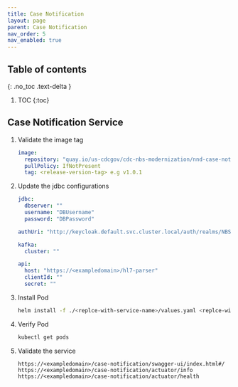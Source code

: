 ```yaml
---
title: Case Notification
layout: page
parent: Case Notification
nav_order: 5
nav_enabled: true
---
```


## Table of contents
{: .no_toc .text-delta }

1. TOC
{:toc}

## Case Notification Service

1. Validate the image tag
   ```yaml
   image:
     repository: "quay.io/us-cdcgov/cdc-nbs-modernization/nnd-case-notification-service/case-notification-service"
     pullPolicy: IfNotPresent
     tag: <release-version-tag> e.g v1.0.1
   ```
2. Update the jdbc configurations
   ```yaml
   jdbc:
     dbserver: ""
     username: "DBUsername"
     password: "DBPassword"
   
   authUri: "http://keycloak.default.svc.cluster.local/auth/realms/NBS"

   kafka:
     cluster: ""

   api:
     host: "https://<exampledomain>/hl7-parser"
     clientId: ""
     secret: ""
   ```
3. Install Pod
   ```bash
   helm install -f ./<replce-with-service-name>/values.yaml <replce-with-service-name> ./<replce-with-service-name>/
   ```
4. Verify Pod
   ```bash
   kubectl get pods
   ```
5. Validate the service
   ```
   https://<exampledomain>/case-notification/swagger-ui/index.html#/
   https://<exampledomain>/case-notification/actuator/info
   https://<exampledomain>/case-notification/actuator/health
   ```
